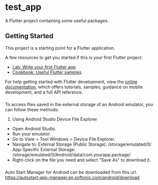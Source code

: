 # test_app

A Flutter project containing some useful packages.

## Getting Started

This project is a starting point for a Flutter application.

A few resources to get you started if this is your first Flutter project:

- [Lab: Write your first Flutter app](https://docs.flutter.dev/get-started/codelab)
- [Cookbook: Useful Flutter samples](https://docs.flutter.dev/cookbook)

For help getting started with Flutter development, view the
[online documentation](https://docs.flutter.dev/), which offers tutorials,
samples, guidance on mobile development, and a full API reference.

###
To access files saved in the external storage of an Android emulator, you can follow these methods:

1. Using Android Studio Device File Explorer
  - Open Android Studio.
  - Run your emulator.
  - Go to View > Tool Windows > Device File Explorer.
  - Navigate to:
    External Storage (Public Storage): /storage/emulated/0/
    App-Specific External Storage: /storage/emulated/0/Android/data/com.yourapp.package/
  - Right-click on the file you need and select "Save As" to download it.

###
Auto Start Manager for Android can be downloaded from this url.
https://autostart-app-manager.en.softonic.com/android/download